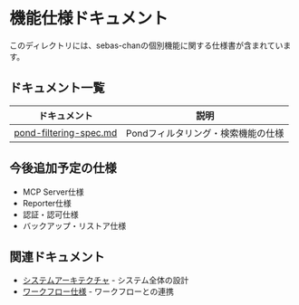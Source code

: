 # 機能仕様ドキュメント

このディレクトリには、sebas-chanの個別機能に関する仕様書が含まれています。

## ドキュメント一覧

| ドキュメント | 説明 |
|------------|------|
| [pond-filtering-spec.md](pond-filtering-spec.md) | Pondフィルタリング・検索機能の仕様 |

## 今後追加予定の仕様

- MCP Server仕様
- Reporter仕様
- 認証・認可仕様
- バックアップ・リストア仕様

## 関連ドキュメント

- [システムアーキテクチャ](../architecture/) - システム全体の設計
- [ワークフロー仕様](../workflows/) - ワークフローとの連携